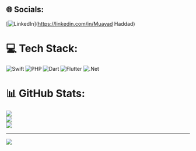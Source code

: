 
## 🌐 Socials:
[![LinkedIn](https://img.shields.io/badge/LinkedIn-%230077B5.svg?logo=linkedin&logoColor=white)](https://linkedin.com/in/Muayad Haddad) 




# 💻 Tech Stack:
![Swift](https://img.shields.io/badge/swift-F54A2A?style=for-the-badge&logo=swift&logoColor=white) ![PHP](https://img.shields.io/badge/php-%23777BB4.svg?style=for-the-badge&logo=php&logoColor=white) ![Dart](https://img.shields.io/badge/dart-%230175C2.svg?style=for-the-badge&logo=dart&logoColor=white) ![Flutter](https://img.shields.io/badge/Flutter-%2302569B.svg?style=for-the-badge&logo=Flutter&logoColor=white) ![.Net](https://img.shields.io/badge/.NET-5C2D91?style=for-the-badge&logo=.net&logoColor=white)
# 📊 GitHub Stats:
![](https://github-readme-stats.vercel.app/api?username=muayadhaddad59&theme=dark&hide_border=false&include_all_commits=false&count_private=false)<br/>
![](https://github-readme-streak-stats.herokuapp.com/?user=muayadhaddad59&theme=dark&hide_border=false)<br/>
![](https://github-readme-stats.vercel.app/api/top-langs/?username=muayadhaddad59&theme=dark&hide_border=false&include_all_commits=false&count_private=false&layout=compact)

---
[![](https://visitcount.itsvg.in/api?id=muayadhaddad59&icon=0&color=0)](https://visitcount.itsvg.in)
